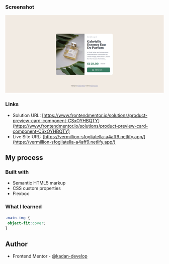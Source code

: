 
### Screenshot

![](/images/screenshot.png)


### Links

- Solution URL: [https://www.frontendmentor.io/solutions/product-preview-card-component-CSxOYHBQTY](https://www.frontendmentor.io/solutions/product-preview-card-component-CSxOYHBQTY)
- Live Site URL: [https://vermillion-sfogliatella-a4aff9.netlify.app/](https://vermillion-sfogliatella-a4aff9.netlify.app/)

## My process

### Built with

- Semantic HTML5 markup
- CSS custom properties
- Flexbox


### What I learned

```css
.main-img {
 object-fit:cover;
}
```

## Author

- Frontend Mentor - [@kadan-develop](https://www.frontendmentor.io/profile/kadan-develop)
